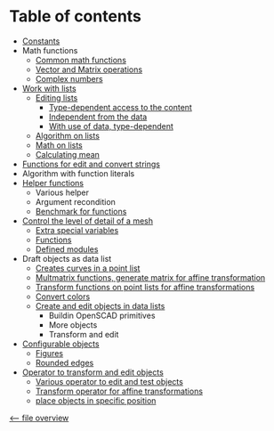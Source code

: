 Table of contents
=================

- [Constants](constants.md)
- Math functions
  - [Common math functions](math.md)
  - [Vector and Matrix operations](matrix.md)
  - [Complex numbers](complex.md)
- [Work with lists](list.md)
  - [Editing lists](list.md#editing-lists-)
    - [Type-dependent access to the content](list.md#different-type-of-data-)
    - [Independent from the data](list.md#edit-list-independent-from-the-data-)
    - [With use of data, type-dependent](list.md#edit-list-with-use-of-data-)
  - [Algorithm on lists](list.md#algorithm-on-lists-)
  - [Math on lists](list.md#math-on-lists-)
  - [Calculating mean](list.md#calculating-mean-)
- [Functions for edit and convert strings](string.md)
- Algorithm with function literals
- [Helper functions](helper.md)
  - Various helper
  - Argument recondition
  - [Benchmark for functions](helper.md#benchmark-function-)
- [Control the level of detail of a mesh](extend.md)
  - [Extra special variables](extend#special-variables-)
  - [Functions](extend.md#functions-)
  - [Defined modules](extend.md#defined-modules-)
- Draft objects as data list
  - [Creates curves in a point list](curves.md)
  - [Multmatrix functions, generate matrix for affine transformation](multmatrix.md)
  - [Transform functions on point lists for affine transformations](transform.md)
  - [Convert colors](color.md)
  - [Create and edit objects in data lists](primitives.md)
    - Buildin OpenSCAD primitives
    - More objects
    - Transform and edit
- [Configurable objects](object.md)
  - [Figures](object.md#figures-)
  - [Rounded edges](object.md#rounded-edges-)
- [Operator to transform and edit objects](operator.md)
  - [Various operator to edit and test objects](operator.md#edit-and-test-objects-)
  - [Transform operator for affine transformations](operator.md#transform-operator-)
  - [place objects in specific position](operator.md#place-objects-)

[<-- file overview](file_overview.md)
